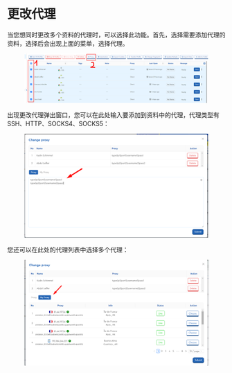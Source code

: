# 更改代理

当您想同时更改多个资料的代理时，可以选择此功能。首先，选择需要添加代理的资料，选择后会出现上面的菜单，选择代理。

<figure><img src="../../.gitbook/assets/image (11) (1) (1) (1).png" alt=""><figcaption></figcaption></figure>

&#x20;出现更改代理弹出窗口，您可以在此处输入要添加到资料中的代理，代理类型有 SSH、HTTP、SOCKS4、SOCKS5：

<figure><img src="../../.gitbook/assets/image (12) (1) (1) (1).png" alt=""><figcaption></figcaption></figure>

&#x20;您还可以在此处的代理列表中选择多个代理：

<figure><img src="../../.gitbook/assets/image (13) (1) (1) (1).png" alt=""><figcaption></figcaption></figure>
